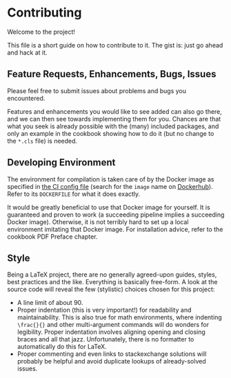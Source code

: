 # Contributing

Welcome to the project!

This file is a short guide on how to contribute to it.
The gist is: just go ahead and hack at it.

## Feature Requests, Enhancements, Bugs, Issues

Please feel free to submit issues about problems and bugs you encountered.

Features and enhancements you would like to see added can also go there, and we can
then see towards implementing them for you.
Chances are that what you seek is already possible with the (many) included packages,
and only an example in the cookbook showing how to do it (but no change to the `*.cls`
file) is needed.

## Developing Environment

The environment for compilation is taken care of by the Docker image as specified in
[the CI config file](.gitlab-ci.yml) (search for the `image` name on
[Dockerhub](https://hub.docker.com/)).
Refer to its `DOCKERFILE` for what it does exactly.

It would be greatly beneficial to use that Docker image for yourself.
It is guaranteed and proven to work (a succeeding pipeline implies a succeeding Docker
image).
Otherwise, it is not terribly hard to set up a local environment imitating that Docker
image.
For installation advice, refer to the cookbook PDF Preface chapter.

## Style

Being a LaTeX project, there are no generally agreed-upon guides, styles, best
practices and the like.
Everything is basically free-form.
A look at the source code will reveal the few (stylistic) choices chosen for this project:

- A line limit of about 90.
- Proper indentation (this is very important!) for readability and maintainability.
  This is also true for math environments, where indenting `\frac{}{}` and other
  multi-argument commands will do wonders for legibility.
  Proper indentation involves aligning opening and closing braces and all that jazz.
  Unfortunately, there is no formatter to automatically do this for LaTeX.
- Proper commenting and even links to stackexchange solutions will probably be helpful
  and avoid duplicate lookups of already-solved issues.
